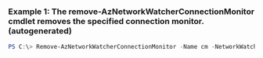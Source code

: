 ### Example 1: The remove-AzNetworkWatcherConnectionMonitor cmdlet removes the specified connection monitor. (autogenerated)
```powershell
PS C:\> Remove-AzNetworkWatcherConnectionMonitor -Name cm -NetworkWatcherName NetworkWatcher_centraluseuap -ResourceGroupName MyResourceGroup
```

